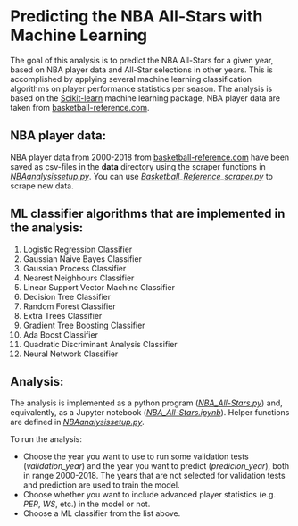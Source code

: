 # Predicting the NBA All-Stars with Machine Learning

The goal of this analysis is to predict the NBA All-Stars for a given year, based on NBA player data and All-Star selections in other years. This is accomplished by applying several machine learning classification algorithms on player performance statistics per season. The analysis is based on the [Scikit-learn](http://scikit-learn.org) machine learning package, NBA player data are taken from [basketball-reference.com](https://www.basketball-reference.com). 

## NBA player data:

NBA player data from 2000-2018 from [basketball-reference.com](https://www.basketball-reference.com) have been saved as csv-files in the **data** directory using the scraper functions in [*NBAanalysissetup.py*](NBAanalysissetup.py). You can use [*Basketball_Reference_scraper.py*](Basketball_Reference_scraper.py) to scrape new data.

## ML classifier algorithms that are implemented in the analysis:

1. Logistic Regression Classifier
2. Gaussian Naive Bayes Classifier
3. Gaussian Process Classifier
4. Nearest Neighbours Classifier
5. Linear Support Vector Machine Classifier
6. Decision Tree Classifier
7. Random Forest Classifier
8. Extra Trees Classifier
9. Gradient Tree Boosting Classifier
10. Ada Boost Classifier
11. Quadratic Discriminant Analysis Classifier
12. Neural Network Classifier

## Analysis:

The analysis is implemented as a python program ([*NBA_All-Stars.py*](NBA_All-Stars.py)) and, equivalently, as a Jupyter notebook ([*NBA_All-Stars.ipynb*](NBA_All-Stars.ipynb)). Helper functions are defined in [*NBAanalysissetup.py*](NBAanalysissetup.py). 

To run the analysis:

- Choose the year you want to use to run some validation tests (*validation_year*) and the year you want to predict (*predicion_year*), both in range 2000-2018. The years that are not selected for validation tests and prediction are used to train the model.
- Choose whether you want to include advanced player statistics (e.g. *PER*, *WS*, etc.) in the model or not.
- Choose a ML classifier from the list above.

